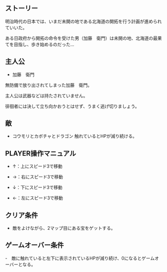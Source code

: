 ## ストーリー
明治時代の日本では、いまだ未開の地である北海道の開拓を行う計画が進められていいた。 

ある日政府から開拓の命令を受けた男（加藤　衛門）は未開の地、北海道の最果てを目指し、歩き始めるのだった...

## 主人公
- 加藤　衛門


無防備で放り出されてしまった加藤　衛門。

主人公は武器などは持たされていません。

徘徊者には決して立ち向かおうとはせず、うまく逃げ切りましょう。

## 敵
- コウモリとカボチャとドラゴン
触れているとHPが減り続ける。

## PLAYER操作マニュアル
- ↑：上にスピード3で移動 

- →：右にスピード3で移動 

- ↓：下にスピード3で移動 

- ←：左にスピード3で移動 

## クリア条件
-  敵をよけながら、2マップ目にある宝をゲットする。

## ゲームオーバー条件
-　敵に触れていると左下に表示されているHPが減り続け、0になるとゲームオーバーとなる。
